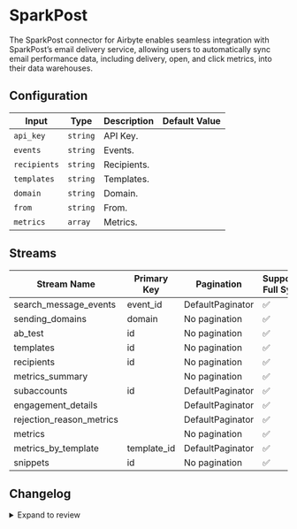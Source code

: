 # SparkPost
The SparkPost connector for Airbyte enables seamless integration with SparkPost’s email delivery service, allowing users to automatically sync email performance data, including delivery, open, and click metrics, into their data warehouses.

## Configuration

| Input | Type | Description | Default Value |
|-------|------|-------------|---------------|
| `api_key` | `string` | API Key.  |  |
| `events` | `string` | Events.  |  |
| `recipients` | `string` | Recipients.  |  |
| `templates` | `string` | Templates.  |  |
| `domain` | `string` | Domain.  |  |
| `from` | `string` | From.  |  |
| `metrics` | `array` | Metrics.  |  |

## Streams
| Stream Name | Primary Key | Pagination | Supports Full Sync | Supports Incremental |
|-------------|-------------|------------|---------------------|----------------------|
| search_message_events | event_id | DefaultPaginator | ✅ |  ❌  |
| sending_domains | domain | No pagination | ✅ |  ❌  |
| ab_test | id | No pagination | ✅ |  ❌  |
| templates | id | No pagination | ✅ |  ❌  |
| recipients | id | No pagination | ✅ |  ❌  |
| metrics_summary |  | No pagination | ✅ |  ❌  |
| subaccounts | id | DefaultPaginator | ✅ |  ❌  |
| engagement_details |  | DefaultPaginator | ✅ |  ❌  |
| rejection_reason_metrics |  | DefaultPaginator | ✅ |  ❌  |
| metrics |  | No pagination | ✅ |  ❌  |
| metrics_by_template | template_id | DefaultPaginator | ✅ |  ❌  |
| snippets | id | No pagination | ✅ |  ❌  |

## Changelog

<details>
  <summary>Expand to review</summary>

| Version          | Date              | Pull Request | Subject        |
|------------------|-------------------|--------------|----------------|
| 0.0.1 | 2024-10-11 | | Initial release by [@bishalbera](https://github.com/bishalbera) via Connector Builder |

</details>
